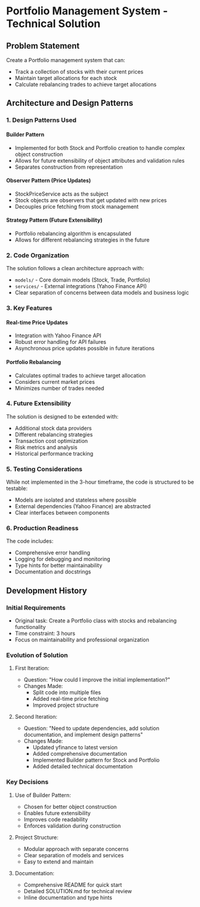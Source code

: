 # Portfolio Management System - Technical Solution

## Problem Statement
Create a Portfolio management system that can:
- Track a collection of stocks with their current prices
- Maintain target allocations for each stock
- Calculate rebalancing trades to achieve target allocations

## Architecture and Design Patterns

### 1. Design Patterns Used

#### Builder Pattern
- Implemented for both Stock and Portfolio creation to handle complex object construction
- Allows for future extensibility of object attributes and validation rules
- Separates construction from representation

#### Observer Pattern (Price Updates)
- StockPriceService acts as the subject
- Stock objects are observers that get updated with new prices
- Decouples price fetching from stock management

#### Strategy Pattern (Future Extensibility)
- Portfolio rebalancing algorithm is encapsulated
- Allows for different rebalancing strategies in the future

### 2. Code Organization

The solution follows a clean architecture approach with:
- `models/` - Core domain models (Stock, Trade, Portfolio)
- `services/` - External integrations (Yahoo Finance API)
- Clear separation of concerns between data models and business logic

### 3. Key Features

#### Real-time Price Updates
- Integration with Yahoo Finance API
- Robust error handling for API failures
- Asynchronous price updates possible in future iterations

#### Portfolio Rebalancing
- Calculates optimal trades to achieve target allocation
- Considers current market prices
- Minimizes number of trades needed

### 4. Future Extensibility

The solution is designed to be extended with:
- Additional stock data providers
- Different rebalancing strategies
- Transaction cost optimization
- Risk metrics and analysis
- Historical performance tracking

### 5. Testing Considerations

While not implemented in the 3-hour timeframe, the code is structured to be testable:
- Models are isolated and stateless where possible
- External dependencies (Yahoo Finance) are abstracted
- Clear interfaces between components

### 6. Production Readiness

The code includes:
- Comprehensive error handling
- Logging for debugging and monitoring
- Type hints for better maintainability
- Documentation and docstrings

## Development History

### Initial Requirements
- Original task: Create a Portfolio class with stocks and rebalancing functionality
- Time constraint: 3 hours
- Focus on maintainability and professional organization

### Evolution of Solution

1. First Iteration:
   - Question: "How could I improve the initial implementation?"
   - Changes Made:
     - Split code into multiple files
     - Added real-time price fetching
     - Improved project structure

2. Second Iteration:
   - Question: "Need to update dependencies, add solution documentation, and implement design patterns"
   - Changes Made:
     - Updated yfinance to latest version
     - Added comprehensive documentation
     - Implemented Builder pattern for Stock and Portfolio
     - Added detailed technical documentation

### Key Decisions

1. Use of Builder Pattern:
   - Chosen for better object construction
   - Enables future extensibility
   - Improves code readability
   - Enforces validation during construction

2. Project Structure:
   - Modular approach with separate concerns
   - Clear separation of models and services
   - Easy to extend and maintain

3. Documentation:
   - Comprehensive README for quick start
   - Detailed SOLUTION.md for technical review
   - Inline documentation and type hints 